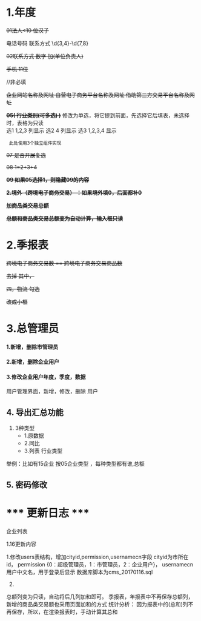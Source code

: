 1.年度
=======

  <s>01法人<10 位汉子</s>
  
  电话号码 联系方式 \d{3,4}-\d{7,8}
  
  <s>02联系方式 数字  加(单位负责人)</s>
  
  <s>手机 11位</s>
  
  //非必填
  
  <s>
  企业网站名称及网址	
  自营电子商务平台名称及网址	
  借助第三方交易平台名称及网址
  </s>
  
  <b><s> 05(	行业类别(可多选) )</s></b> 
     修改为单选，将它提到前面，先选择它后填表，未选择时，表格为只读   
           选1  1,2,3 列显示
           选2  4 列显示
           选3  1,2,3,4 显示
           
     此处使用3个独立组件实现
     
    
  
  <s>07 是否开展复选</s>
  
  <s>08 1=2+3+4</s>
  
  <b><s>09 如果05选择1，则隐藏09的内容</s></b> 
    
  <b><s>2.境外（跨境电子商务交易） ：如果境外填0，后面都补0</s></b>
     
  <b><s>加商品类交易总额</s></b> 
  
  <b><s>总额和商品类交易总额变为自动计算，输入框只读</s></b> 


2.季报表
=======

<s>跨境电子商务交易数  ==  跨境电子商务交易商品数</s>

<s>去掉 其中，</s>

<s>四，物流 勾选</s>

<s>改成小框</s>



3.总管理员
=======

#### 1.新增，删除市管理员
#### 2.新增，删除企业用户
#### 3.修改企业用户年度，季度，数据
用户管理界面，新增，修改，删除 用户


## 4. 导出汇总功能 
 1. 3种类型 
    - 1.原数据  
    - 2.同比 
    - 3.列表 行业类型 

 举例：比如有15企业  按05企业类型 ，每种类型都有谁,总额

## 5. 密码修改






 *** 更新日志 *** 
================

企业列表

1.16更新内容

1.修改users表结构，增加cityid,permission,usernamecn字段
 cityid为市所在id，
 permission {0：超级管理员，1：市管理员，2：企业用户}，
 usernamecn用户中文名，用于登录后显示
 数据库脚本为cms_20170116.sql
 
2.
  总额列变为只读，自动将后几列加和即可。
  季报表，年报表中不再保存总额列，新增的商品类交易额也采用页面加和的方式
  统计分析：
  因为报表中的(总和)列不再保存，所以，在渲染报表时，手动计算其总和


